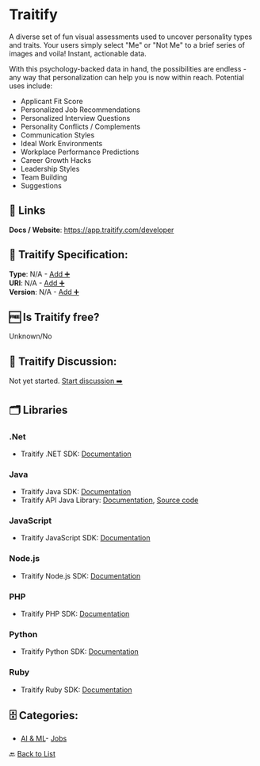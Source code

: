 # Traitify

A diverse set of fun visual assessments used to uncover personality types and traits. Your users simply select "Me" or "Not Me" to a brief series of images and voila! Instant, actionable data.

With this psychology-backed data in hand, the possibilities are endless - any way that personalization can help you is now within reach. Potential uses include:
- Applicant Fit Score
- Personalized Job Recommendations
- Personalized Interview Questions
- Personality Conflicts / Complements
- Communication Styles
- Ideal Work Environments
- Workplace Performance Predictions
- Career Growth Hacks
- Leadership Styles
- Team Building 
- Suggestions

##  🔗 Links
**Docs / Website**: https://app.traitify.com/developer

## 🧬 Traitify Specification:
**Type**: N/A - [Add ➕](https://github.com/apis-list/apis-list/edit/main/apis/traitify/traitify.yaml)  
**URI**: N/A - [Add ➕](https://github.com/apis-list/apis-list/edit/main/apis/traitify/traitify.yaml)  
**Version**: N/A - [Add ➕](https://github.com/apis-list/apis-list/edit/main/apis/traitify/traitify.yaml)

## 🆓 Is Traitify free?
 Unknown/No 

## 💬 Traitify Discussion:
Not yet started. [Start discussion ➡️](https://github.com/apis-list/apis-list/discussions/new)

## 🗂️ Libraries
### .Net
- Traitify .NET SDK: [Documentation](https://github.com/traitify/traitify.net)
### Java
- Traitify Java SDK: [Documentation](https://github.com/traitify/traitify-java)
- Traitify API Java Library: [Documentation](https://developer.traitify.com/documentation), [Source code](https://github.com/traitify/traitify-java)
### JavaScript
- Traitify JavaScript SDK: [Documentation](https://github.com/traitify/traitify-js-client)
### Node.js
- Traitify Node.js SDK: [Documentation](https://github.com/traitify/traitify-node)
### PHP
- Traitify PHP SDK: [Documentation](https://github.com/traitify/traitify-php)
### Python
- Traitify Python SDK: [Documentation](https://github.com/traitify/traitify-python2.x)
### Ruby
- Traitify Ruby SDK: [Documentation](https://github.com/traitify/traitify-ruby)


## 🗄️ Categories:
- [AI & ML](https://github.com/apis-list/apis-list#ai--ml-)- [Jobs](https://github.com/apis-list/apis-list#jobs-)

🔙  [Back to List](https://github.com/apis-list/apis-list)
